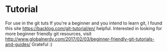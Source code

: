 # Tutorial
For use in the git tuts
If you're a beginner and you intend to learn git, I found this site https://backlog.com/git-tutorial/en/ helpful.
Interested in looking for more beginner friendly git resources, visit http://www.globalnerdy.com/2017/02/03/beginner-friendly-git-tutorials-and-guides/
Grateful :)

